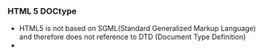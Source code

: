 ### HTML 5 DOCtype
- HTML5 is not based on SGML(Standard Generalized Markup Language) and therefore does not reference to DTD (Document Type Definition)
- 